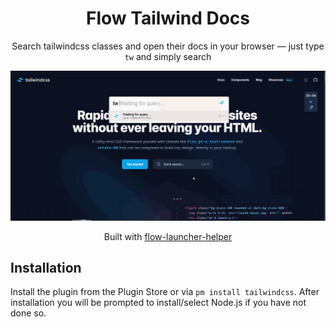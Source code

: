<h1 align="center">Flow Tailwind Docs</h1>

<p align="center">Search tailwindcss classes and open their docs in your browser — just type <code>tw</code> and simply search</p>

<p align="center"><img src="/demo/tailwind-plugin.gif" /><p>

<p align="center">Built with <a href="https://github.com/gabrielcarloto/flow-launcher-helper">flow-launcher-helper</a></p>

## Installation

Install the plugin from the Plugin Store or via `pm install tailwindcss`. After installation you will be prompted to install/select Node.js if you have not done so.
